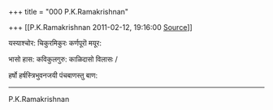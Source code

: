 +++
title = "000 P.K.Ramakrishnan"

+++
[[P.K.Ramakrishnan	2011-02-12, 19:16:00 [Source](https://groups.google.com/g/samskrita/c/1hX6-SPIQc8)]]



  

यस्याश्चोर: चिकुरमिकुरः कर्णपूरॊ मयूर:

भासो हास: कविकुलगुरु: काळिदासो विलासः /

हर्षो हर्षस्त्रिभुवनजयी पंचबाणस्तु बाण:

----------------------------------------

  

P.K.Ramakrishnan

  

